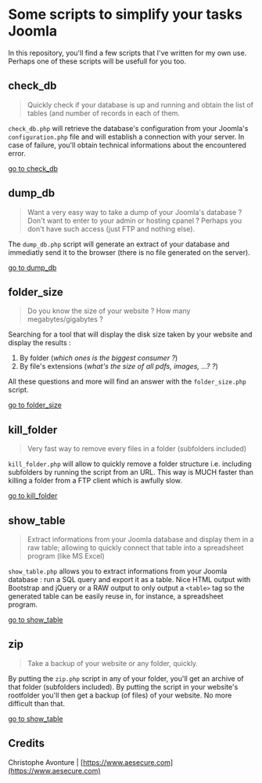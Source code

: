 # Some scripts to simplify your tasks Joomla #

In this repository, you'll find a few scripts that I've written for my own use.  Perhaps one of these scripts will be usefull for you too.

## check_db ##

> Quickly check if your database is up and running and obtain the list of tables (and number of records in each of them.

`check_db.php` will retrieve the database's configuration from your Joomla's `configuration.php` file and will establish a connection with your server.  In case of failure, you'll obtain technical informations about the encountered error. 

[go to check_db](https://github.com/cavo789/joomla_free/tree/master/check_db)

## dump_db ##

> Want a very easy way to take a dump of your Joomla's database ? Don't want to enter to your admin or hosting cpanel ?  Perhaps you don't have such access (just FTP and nothing else).

The `dump_db.php` script will generate an extract of your database and immediatly send it to the browser (there is no file generated on the server).

[go to dump_db](https://github.com/cavo789/joomla_free/tree/master/dump_db)

## folder_size ##

> Do you know the size of your website ?  How many megabytes/gigabytes ? 

Searching for a tool that will display the disk size taken by your website and display the results : 

1. By folder (*which ones is the biggest consumer ?*)
2. By file's extensions (*what's the size of all pdfs, images, ...? ?*)

All these questions and more will find an answer with the `folder_size.php` script.

[go to folder_size](https://github.com/cavo789/joomla_free/tree/master/folder_size)

## kill_folder ##

> Very fast way to remove every files in a folder (subfolders included)

`kill_folder.php` will allow to quickly remove a folder structure i.e. including subfolders by running the script from an URL.  This way is MUCH faster than killing a folder from a FTP client which is awfully slow.

[go to kill_folder](https://github.com/cavo789/joomla_free/tree/master/kill_folder)

## show_table ##

> Extract informations from your Joomla database and display them in a raw table; allowing to quickly connect that table into a spreadsheet program (like MS Excel)

`show_table.php` allows you to extract informations from your Joomla database : run a SQL query and export it as a table.  Nice HTML output with Bootstrap and jQuery or a RAW output to only output a `<table>` tag so the generated table can be easily reuse in, for instance, a spreadsheet program.

[go to show_table](https://github.com/cavo789/joomla_free/tree/master/show_table)

## zip ##

> Take a backup of your website or any folder, quickly.

By putting the `zip.php` script in any of your folder, you'll get an archive of that folder (subfolders included).  By putting the script in your website's rootfolder you'll then get a backup (of files) of your website.  No more difficult than that. 

[go to show_table](https://github.com/cavo789/joomla_free/tree/master/zip)

## Credits ##

Christophe Avonture | [https://www.aesecure.com](https://www.aesecure.com)